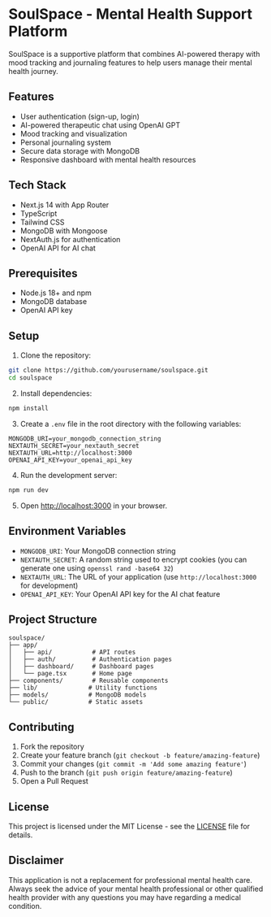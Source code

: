 # SoulSpace - Mental Health Support Platform

SoulSpace is a supportive platform that combines AI-powered therapy with mood tracking and journaling features to help users manage their mental health journey.

## Features

- User authentication (sign-up, login)
- AI-powered therapeutic chat using OpenAI GPT
- Mood tracking and visualization
- Personal journaling system
- Secure data storage with MongoDB
- Responsive dashboard with mental health resources

## Tech Stack

- Next.js 14 with App Router
- TypeScript
- Tailwind CSS
- MongoDB with Mongoose
- NextAuth.js for authentication
- OpenAI API for AI chat

## Prerequisites

- Node.js 18+ and npm
- MongoDB database
- OpenAI API key

## Setup

1. Clone the repository:

```bash
git clone https://github.com/yourusername/soulspace.git
cd soulspace
```

2. Install dependencies:

```bash
npm install
```

3. Create a `.env` file in the root directory with the following variables:

```
MONGODB_URI=your_mongodb_connection_string
NEXTAUTH_SECRET=your_nextauth_secret
NEXTAUTH_URL=http://localhost:3000
OPENAI_API_KEY=your_openai_api_key
```

4. Run the development server:

```bash
npm run dev
```

5. Open [http://localhost:3000](http://localhost:3000) in your browser.

## Environment Variables

- `MONGODB_URI`: Your MongoDB connection string
- `NEXTAUTH_SECRET`: A random string used to encrypt cookies (you can generate one using `openssl rand -base64 32`)
- `NEXTAUTH_URL`: The URL of your application (use `http://localhost:3000` for development)
- `OPENAI_API_KEY`: Your OpenAI API key for the AI chat feature

## Project Structure

```
soulspace/
├── app/
│   ├── api/           # API routes
│   ├── auth/          # Authentication pages
│   ├── dashboard/     # Dashboard pages
│   └── page.tsx       # Home page
├── components/        # Reusable components
├── lib/              # Utility functions
├── models/           # MongoDB models
└── public/           # Static assets
```

## Contributing

1. Fork the repository
2. Create your feature branch (`git checkout -b feature/amazing-feature`)
3. Commit your changes (`git commit -m 'Add some amazing feature'`)
4. Push to the branch (`git push origin feature/amazing-feature`)
5. Open a Pull Request

## License

This project is licensed under the MIT License - see the [LICENSE](LICENSE) file for details.

## Disclaimer

This application is not a replacement for professional mental health care. Always seek the advice of your mental health professional or other qualified health provider with any questions you may have regarding a medical condition.
